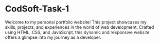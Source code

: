 # CodSoft-Task-1
Welcome to my personal portfolio website! This project showcases my skills, projects, and experiences in the world of web development. Crafted using HTML, CSS, and JavaScript, this dynamic and responsive website offers a glimpse into my journey as a developer.

